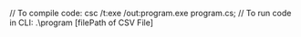 // To compile code: csc /t:exe /out:program.exe program.cs;
// To run code in CLI: .\program [filePath of CSV File]